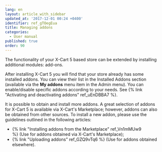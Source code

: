 ```yaml
---
lang: en
layout: article_with_sidebar
updated_at: '2017-12-01 00:24 +0400'
identifier: ref_gTOegEua
title: Managing addons
categories:
  - User manual
published: true
order: 90
---
```


The functionality of your X-Cart 5 based store can be extended by installing additional modules: add-ons. 

After installing X-Cart 5 you will find that your store already has some installed addons. You can view their list in the Installed Addons section (available via the **My addons** menu item in the Admin menu). You can enable/disable specific addons according to your needs. See {% link "Activating and deactivating addons" ref_uEnDBBA7 %}.

It is possible to obtain and install more addons. A great selection of addons for X-Cart 5 is available via X-Cart's Marketplace; however, addons can also be obtained from other sources. To install a new addon, please use the guidelines outlined in the following articles: 

*   {% link "Installing addons from the Marketplace" ref_Vn1mMUw9 %} (Use for addons obtained via X-Cart's Marketplace);
*   {% link "Uploading addons" ref_GZQ9vTq6 %} (Use for addons obtained elsewhere).
